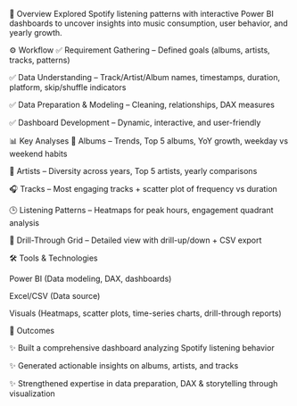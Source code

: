 📌 Overview
Explored Spotify listening patterns with interactive Power BI dashboards to uncover insights into music consumption, user behavior, and yearly growth.

⚙️ Workflow
✅ Requirement Gathering – Defined goals (albums, artists, tracks, patterns)

✅ Data Understanding – Track/Artist/Album names, timestamps, duration, platform, skip/shuffle indicators

✅ Data Preparation & Modeling – Cleaning, relationships, DAX measures

✅ Dashboard Development – Dynamic, interactive, and user-friendly

📊 Key Analyses
🎵 Albums – Trends, Top 5 albums, YoY growth, weekday vs weekend habits

🎤 Artists – Diversity across years, Top 5 artists, yearly comparisons

🎧 Tracks – Most engaging tracks + scatter plot of frequency vs duration

🕒 Listening Patterns – Heatmaps for peak hours, engagement quadrant analysis

📑 Drill-Through Grid – Detailed view with drill-up/down + CSV export

🛠 Tools & Technologies

Power BI (Data modeling, DAX, dashboards)

Excel/CSV (Data source)

Visuals (Heatmaps, scatter plots, time-series charts, drill-through reports)

🚀 Outcomes

✨ Built a comprehensive dashboard analyzing Spotify listening behavior

✨ Generated actionable insights on albums, artists, and tracks

✨ Strengthened expertise in data preparation, DAX & storytelling through visualization
